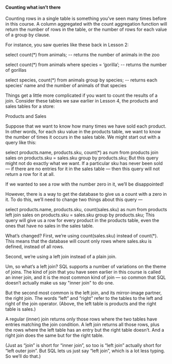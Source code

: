 #### Counting what isn’t there
Counting rows in a single table is something you’ve seen many times before in this course. A column aggregated with the count aggregation function will return the number of rows in the table, or the number of rows for each value of a group by clause.

For instance, you saw queries like these back in Lesson 2:

select count(*) from animals;
-- returns the number of animals in the zoo

select count(*) from animals where species = ‘gorilla’;
-- returns the number of gorillas

select species, count(*) from animals group by species;
-- returns each species’ name and the number of animals of that species

Things get a little more complicated if you want to count the results of a join. Consider these tables we saw earlier in Lesson 4, the products and sales tables for a store:

Products and Sales

Suppose that we want to know how many times we have sold each product. In other words, for each sku value in the products table, we want to know the number of times it occurs in the sales table. We might start out with a query like this:

select products.name, products.sku, count(*) as num
  from products join sales
    on products.sku = sales.sku
  group by products.sku;
But this query might not do exactly what we want. If a particular sku has never been sold — if there are no entries for it in the sales table — then this query will not return a row for it at all.

If we wanted to see a row with the number zero in it, we’ll be disappointed!

However, there is a way to get the database to give us a count with a zero in it. To do this, we’ll need to change two things about this query —

select products.name, products.sku, count(sales.sku) as num
  from products left join sales
    on products.sku = sales.sku
  group by products.sku;
This query will give us a row for every product in the products table, even the ones that have no sales in the sales table.

What’s changed? First, we’re using count(sales.sku) instead of count(*). This means that the database will count only rows where sales.sku is defined, instead of all rows.

Second, we’re using a left join instead of a plain join.

Um, so what’s a left join?
SQL supports a number of variations on the theme of joins. The kind of join that you have seen earlier in this course is called an inner join, and it is the most common kind of join — so common that SQL doesn’t actually make us say "inner join" to do one.

But the second most common is the left join, and its mirror-image partner, the right join. The words “left” and “right” refer to the tables to the left and right of the join operator. (Above, the left table is products and the right table is sales.)

A regular (inner) join returns only those rows where the two tables have entries matching the join condition. A left join returns all those rows, plus the rows where the left table has an entry but the right table doesn’t. And a right join does the same but for the right table.

(Just as “join” is short for “inner join”, so too is “left join” actually short for “left outer join”. But SQL lets us just say “left join”, which is a lot less typing. So we’ll do that.)